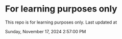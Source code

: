 # For learning purposes only
This repo is for learning purposes only.
Last updated at

Sunday, November 17, 2024 2:57:00 PM

